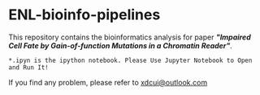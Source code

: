 # ENL-bioinfo-pipelines
This repository contains the bioinformatics analysis for paper 
***"Impaired Cell Fate by Gain-of-function Mutations in a Chromatin Reader"***.

```Note
*.ipyn is the ipython notebook. Please Use Jupyter Notebook to Open and Run It!
```




If you find any problem, please refer to xdcui@outlook.com
